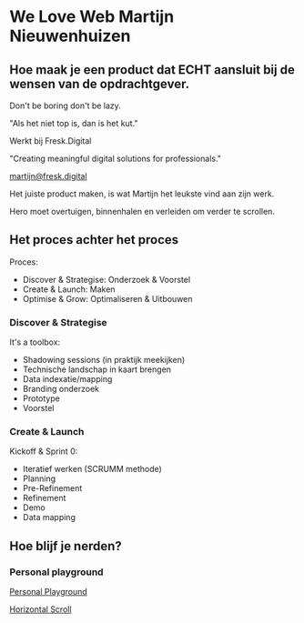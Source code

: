 # We Love Web Martijn Nieuwenhuizen

## Hoe maak je een product dat ECHT aansluit bij de wensen van de opdrachtgever.

Don't be boring don't be lazy.

"Als het niet top is, dan is het kut."

Werkt bij Fresk.Digital 

"Creating meaningful digital solutions for professionals."

martijn@fresk.digital

Het juiste product maken, is wat Martijn het leukste vind aan zijn werk.

Hero moet overtuigen, binnenhalen en verleiden om verder te scrollen.

## Het proces achter het proces

Proces:

- Discover & Strategise: Onderzoek & Voorstel
- Create & Launch: Maken
- Optimise & Grow: Optimaliseren & Uitbouwen

### Discover & Strategise
It's a toolbox:
- Shadowing sessions (in praktijk meekijken)
- Technische landschap in kaart brengen
- Data indexatie/mapping
- Branding onderzoek
- Prototype
- Voorstel

### Create & Launch
Kickoff & Sprint 0:
- Iteratief werken (SCRUMM methode)
- Planning
- Pre-Refinement
- Refinement
- Demo
- Data mapping

## Hoe blijf je nerden?

### Personal playground

[Personal Playground](https://martijnnieuwenhuizen.nl/) 

[Horizontal Scroll](https://martijnnieuwenhuizen.nl/experiments/horizontal-scroll)
